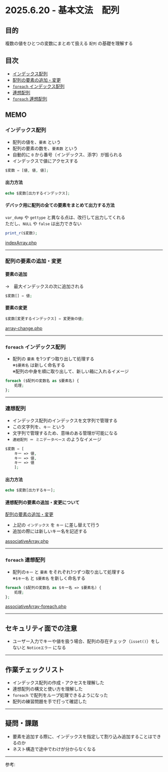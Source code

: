 # 2025.6.20 - 基本文法　配列

## 目的

複数の値をひとつの変数にまとめて扱える `配列` の基礎を理解する  

## 目次

- [インデックス配列](#1)
- [配列の要素の追加・変更](#2)
- [`foreach` インデックス配列](#3)
- [連想配列](#4)
- [`foreach` 連想配列](#5)

## MEMO

<a id="1"></a>

### インデックス配列

- 配列の値を、`要素` という  
- 配列の要素の数を、`要素数` という  
- 自動的に `0` から番号（インデックス、添字）が振られる  
- インデックスで値にアクセスする

```php
$変数 = [値, 値, 値];
```
#### 出力方法

```php
echo $変数[出力するインデックス];
```

#### デバック用に配列の全ての要素をまとめて出力する方法  
`var_dump` や `gettype` と異なる点は、改行して出力してくれる  
ただし、`NULL` や `false` は出力できない
```php
print_r($変数);
```
[indexArray.php](indexArray.php)

---
<a id="2"></a>

### 配列の要素の追加・変更

#### 要素の追加  
→　最大インデックスの次に追加される
```php
$変数[] = 値;
```
#### 要素の変更
```php
$変数[変更するインデックス] = 変更後の値;
```
[array-change.php](array-change.php)

---
<a id="3"></a>

### `foreach` インデックス配列

- 配列の `要素` を1つずつ取り出して処理する  
※`$要素名` は新しく命名する  
※配列の中身を順に取り出して、新しい箱に入れるイメージ  

```php
foreach ($配列の変数名 as $要素名) {
    処理;
};
```
---
<a id="4"></a>

### 連想配列

- インデックス配列のインデックスを文字列で管理する  
- この文字列を、`キー` という  
- 文字列で管理するため、意味のある管理が可能になる  
- `連結配列 ＝ ミニデータベース` のようなイメージ  

```php
$変数 = [
    キー => 値,
    キー => 値,
    キー => 値
    ];
```

#### 出力方法

```php
echo $変数[出力するキー];
```

#### 連想配列の要素の追加・変更について

[配列の要素の追加・変更](#2)  
- 上記の `インデックス` を `キー` に差し替えて行う
- 追加の際には新しいキー名を記述する  

[associativeArray.php](associativeArray.php)

---
<a id="5"></a>

### `foreach` 連想配列

- 配列の`キー` と `要素` をそれぞれ1つずつ取り出して処理する  
※`$キー名` と `$要素名` を新しく命名する

```php
foreach ($配列の変数名 as $キー名 => $要素名) {
    処理;
};
```
[associativeArray-foreach.php](associativeArray-foreach.php)

---
## セキュリティ面での注意

- ユーザー入力でキーや値を扱う場合、配列の存在チェック（`isset()`）をしないと `Noticeエラー` になる

---
## 作業チェックリスト

- インデックス配列の作成・アクセスを理解した
- 連想配列の構文と使い方を理解した
- `foreach` で配列をループ処理できるようになった
- 配列の練習問題を手で打って確認した

---
## 疑問・課題

- 要素を追加する際に、インデックスを指定して割り込み追加することはできるのか
- ネスト構造で途中でわけが分からなくなる

---

参考: []()
